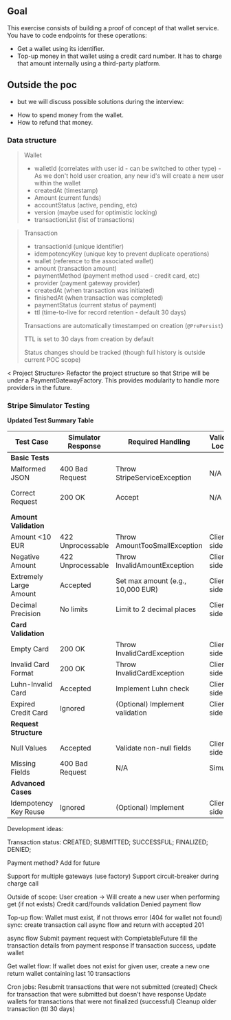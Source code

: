 <h2>Goal</h2>
This exercise consists of building a proof of concept of that wallet service. You have to code endpoints for these
operations:

- Get a wallet using its identifier.
- Top-up money in that wallet using a credit card number. It has to charge that amount internally using a third-party
  platform.

<h2> Outside the poc</h2>

* but we will discuss possible solutions during the interview:

- How to spend money from the wallet.
- How to refund that money.

<h3>Data structure</h3>

> Wallet
> - walletId<long> (correlates with user id - can be switched to other type) - As we don't hold user creation, any new
    id's will create a new user within the wallet
> - createdAt<Date> (timestamp)
> - Amount<BigDecimal> (current funds)
> - accountStatus<Enum> (active, pending, etc)
> - version<long> (maybe used for optimistic locking)
> - transactionList<Transaction> (list of transactions)

> Transaction
> - transactionId<long> (unique identifier)
> - idempotencyKey<String> (unique key to prevent duplicate operations)
> - wallet<Wallet> (reference to the associated wallet)
> - amount<BigDecimal> (transaction amount)
> - paymentMethod<Enum> (payment method used - credit card, etc)
> - provider<Enum> (payment gateway provider)
> - createdAt<Date> (when transaction was initiated)
> - finishedAt<Date> (when transaction was completed)
> - paymentStatus<Enum> (current status of payment)
> - ttl<Date> (time-to-live for record retention - default 30 days)
>
> Transactions are automatically timestamped on creation (`@PrePersist`)
>
>TTL is set to 30 days from creation by default
>
>Status changes should be tracked (though full history is outside current POC scope)

< Project Structure>
Refactor the project structure so that Stripe will be under a PaymentGatewayFactory. This provides modularity
to handle more providers in the future.

### Stripe Simulator Testing

**Updated Test Summary Table**

| Test Case              | Simulator Response | Required Handling                 | Validation Location | Notes                  |
|------------------------|--------------------|-----------------------------------|---------------------|------------------------|
| **Basic Tests**        |                    |                                   |                     |                        |
| Malformed JSON         | 400 Bad Request    | Throw StripeServiceException      | N/A                 | Correct handling       |
| Correct Request        | 200 OK             | Accept                            | N/A                 | No idempotency control |
| **Amount Validation**  |                    |                                   |                     |                        |
| Amount <10 EUR         | 422 Unprocessable  | Throw AmountTooSmallException     | Client-side         | Must pre-filter        |
| Negative Amount        | 422 Unprocessable  | Throw InvalidAmountException      | Client-side         | Must validate          |
| Extremely Large Amount | Accepted           | Set max amount (e.g., 10,000 EUR) | Client-side         | Fraud prevention       |
| Decimal Precision      | No limits          | Limit to 2 decimal places         | Client-side         | Currency standards     |
| **Card Validation**    |                    |                                   |                     |                        |
| Empty Card             | 200 OK             | Throw InvalidCardException        | Client-side         | Must pre-validate      |
| Invalid Card Format    | 200 OK             | Throw InvalidCardException        | Client-side         | Must pre-validate      |
| Luhn-Invalid Card      | Accepted           | Implement Luhn check              | Client-side         | Basic card validation  |
| Expired Credit Card    | Ignored            | (Optional) Implement validation   | Client-side         | Not required           |
| **Request Structure**  |                    |                                   |                     |                        |
| Null Values            | Accepted           | Validate non-null fields          | Client-side         | Required fields        |
| Missing Fields         | 400 Bad Request    | N/A                               | Simulator           | Correct handling       |
| **Advanced Cases**     |                    |                                   |                     |                        |
| Idempotency Key Reuse  | Ignored            | (Optional) Implement              | Client-side         | Not required           |

Development ideas:

Transaction status:
CREATED; SUBMITTED; SUCCESSFUL; FINALIZED; DENIED;

Payment method? Add for future

Support for multiple gateways (use factory)
Support circuit-breaker during charge call

Outside of scope:
User creation -> Will create a new user when performing get (if not exists)
Credit card/founds validation
Denied payment flow

Top-up flow:
Wallet must exist, if not throws error (404 for wallet not found)
sync:
create transaction
call async flow and return with accepted 201

async flow
Submit payment request with CompletableFuture
fill the transaction details from payment response
If transaction success, update wallet

Get wallet flow:
If wallet does not exist for given user, create a new one
return wallet containing last 10 transactions

Cron jobs:
Resubmit transactions that were not submitted (created)
Check for transaction that were submitted but doesn't have response
Update wallets for transactions that were not finalized (successful)
Cleanup older transaction (ttl 30 days)

